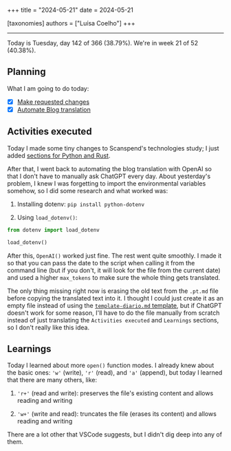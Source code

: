 +++
title = "2024-05-21"
date = 2024-05-21

[taxonomies]
authors = ["Luísa Coelho"]
+++

---

Today is Tuesday, day 142 of 366 (38.79%). We're in week 21 of 52 (40.38%).

## Planning

What I am going to do today:

- [x] [Make requested changes](https://github.com/OmnicodeSolutions/scanspend/pull/2#pullrequestreview-2051203739)
- [x] [Automate Blog translation](https://github.com/OmnicodeSolutions/blog/issues/182)

## Activities executed

Today I made some tiny changes to Scanspend's technologies study; I just added [sections for Python and Rust](https://github.com/OmnicodeSolutions/scanspend/blob/18ed7853ecaefa87304eb7aee70b744bfa13ccfa/docs/technologies_study.md?plain=1#L81C1-L87C6).

After that, I went back to automating the blog translation with OpenAI so that I don't have to manually ask ChatGPT every day. About yesterday's problem, I knew I was forgetting to import the environmental variables somehow, so I did some research and what worked was:

1. Installing dotenv: `pip install python-dotenv`

2. Using `load_dotenv()`:

```python
from dotenv import load_dotenv

load_dotenv()
```

After this, `OpenAI()` worked just fine. The rest went quite smoothly. I made it so that you can pass the date to the script when calling it from the command line (but if you don't, it will look for the file from the current date) and used a higher `max_tokens` to make sure the whole thing gets translated.

The only thing missing right now is erasing the old text from the `.pt.md` file before copying the translated text into it. I thought I could just create it as an empty file instead of using the [`template-diario.md` template](https://github.com/OmnicodeSolutions/blog/blob/main/template-diario.md), but if ChatGPT doesn't work for some reason, I'll have to do the file manually from scratch instead of just translating the `Activities executed` and `Learnings` sections, so I don't really like this idea.

## Learnings

Today I learned about more `open()` function modes. I already knew about the basic ones: `'w'` (write), `'r'` (read), and `'a'` (append), but today I learned that there are many others, like:

1. `'r+'` (read and write): preserves the file's existing content and allows reading and writing

2. `'w+'` (write and read): truncates the file (erases its content) and allows reading and writing

There are a lot other that VSCode suggests, but I didn't dig deep into any of them.
